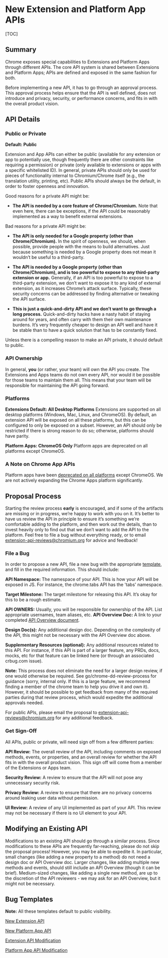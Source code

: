 # New Extension and Platform App APIs

[TOC]

## Summary

Chrome exposes special capabilities to Extensions and Platform Apps through
different APIs.  The core API system is shared between Extensions and Platform
Apps; APIs are defined and exposed in the same fashion for both.

Before implementing a new API, it has to go through an approval process.  This
approval process helps ensure that the API is well defined, does not introduce
and privacy, security, or performance concerns, and fits in with the overall
product vision.

## API Details

### Public or Private
__Default: Public__

Extension and App APIs can either be public (available for any extension or app
to potentially use, though frequently there are other constraints like
requiring a permission) or private (only available to extensions or apps with a
specific whitelisted ID).  In general, private APIs should only be used for
pieces of functionality internal to Chromium/Chrome itself (e.g., the
translation utility, printing, etc).  Public APIs should always be the default,
in order to foster openness and innovation.

Good reasons for a private API might be:
* __The API is needed by a core feature of Chrome/Chromium.__  Note that even
here, there can be exceptions, if the API could be reasonably implemented as
a way to benefit external extensions.

Bad reasons for a private API might be:
* __The API is only needed for a Google property (other than Chrome/Chromium).__
In the spirit of openness, we should, when possible, provide people with the
means to build alternatives.  Just because something is needed by a Google
property does not mean it wouldn’t be useful to a third-party.
* __The API is needed by a Google property (other than Chrome/Chromium), and
is too powerful to expose to any third-party extension or app.__  Generally, if
an API is too powerful to expose to a third-party extension, we don’t want to
expose it to any kind of external extension, as it increases Chrome’s attack
surface.  Typically, these security concerns can be addressed by finding
alternative or tweaking the API surface.

* __This is just a quick-and-dirty API and we don’t want to go through a long
process.__  Quick-and-dirty hacks have a nasty habit of staying around for
years, and often carry with them their own maintenance burdens.  It’s very
frequently cheaper to design an API well and have it be stable than to have a
quick solution that has to be constantly fixed.

Unless there is a compelling reason to make an API private, it should default
to public.

### API Ownership
In general, __you__ (or rather, your team) will own the API you create.  The
Extensions and Apps teams do not own every API, nor would it be possible for
those teams to maintain them all.  This means that your team will be
responsible for maintaining the API going forward.

### Platforms

__Extensions Default: All Desktop Platforms__
Extensions are supported on all desktop platforms (Windows, Mac, Linux, and
ChromeOS).  By default, an extension API will be exposed on all these
platforms, but this can be configured to only be exposed on a subset.  However,
an API should only be restricted if there is strong reason to do so; otherwise,
platforms should have parity.

__Platform Apps: ChromeOS Only__
Platform apps are deprecated on all platforms except ChromeOS.

### A Note on Chrome App APIs

Platform apps have been [deprecated on all platforms](https://blog.chromium.org/2016/08/from-chrome-apps-to-web.html) except ChromeOS.  We are not actively expanding the Chrome Apps platform significantly.

## Proposal Process

Starting the review process __early__ is encouraged, and if some of the
artifacts are missing or in progress, we’re happy to work with you on it.  It’s
better to have us review the API in principle to ensure it’s something we’re
comfortable adding to the platform, and then work out the details, than to
invest heavily only to find out that we don’t want to add the API to the
platform.  Feel free to file a bug without everything ready, or to email
extension-api-reviews@chromium.org for advice and feedback!

### File a Bug

In order to propose a new API, file a new bug with the appropriate
[template](#bug-templates), and fill in the required information.  This
should include:

__API Namespace:__ The namespace of your API.  This is how your API will be
exposed in JS. For instance, the chrome.tabs API has the 'tabs' namespace.

__Target Milestone:__ The target milestone for releasing this API.  It’s okay
for this to be a rough estimate.

__API OWNERS:__ Usually, you will be responsible for ownership of the API.
List appropriate usernames, team aliases, etc.  __API Overview Doc:__ A link to
your completed [API Overview document](https://docs.google.com/document/d/1mspntphE_vxwce4VNx08VtjsvgE9--ro3mg3lP1toeE/edit#).

__Design Doc(s):__ Any additional design doc.  Depending on the complexity of
the API, this might not be necessary with the API Overview doc above.

__Supplementary Resources (optional):__ Any additional resources related to
this API.  For instance, if this API is part of a larger feature, any PRDs,
docs, mocks, etc for that feature can be linked here (or through an associated
crbug.com issue).

__Note:__ This process does not eliminate the need for a larger design review,
if one would otherwise be required.  See go/chrome-dd-review-process for
guidance (sorry, internal only.  If this is a large feature, we recommend
finding a member of the chrome team to help you drive it and own it).  However,
it should be possible to get feedback from many of the required parties during
that review process, which would expedite the additional approvals needed.

For public APIs, please email the proposal to extension-api-reviews@chromium.org
for any additional feedback.

### Get Sign-Off

All APIs, public or private, will need sign off from a few different parties:

__API Review:__ The overall review of the API, including comments on exposed
methods, events, or properties, and an overall review for whether the API fits
in with the overall product vision.  This sign off will come from a member of
the Extensions or Apps team.

__Security Review:__ A review to ensure that the API will not pose any
unnecessary security risk.

__Privacy Review:__ A review to ensure that there are no privacy concerns
around leaking user data without permission.

__UI Review:__ A review of any UI implemented as part of your API.  This review
may not be necessary if there is no UI element to your API.

## Modifying an Existing API
Modifications to an existing API should go through a similar process.  Since
modifications to these APIs are frequently far-reaching, please do not skip the
proposal process!  However, you may be able to expedite it.  In particular,
small changes (like adding a new property to a method) do not need a design doc
or API Overview doc.  Larger changes, like adding multiple new methods and
events, should still include an API Overview (though it can be brief).
Medium-sized changes, like adding a single new method, are up to the discretion
of the API reviewers - we may ask for an API Overview, but it might not be
necessary.

## Bug Templates
__Note:__ All these templates default to public visibility.

[New Extension API](https://bugs.chromium.org/p/chromium/issues/entry?labels=Pri-2%2CType-Feature%2CLaunch-Security-NotReviewed%2CLaunch-API-NotReviewed%2CLaunch-Privacy-NotReviewed%2CLaunch-UI-NotReviewed&components=Platform%3EExtensions%3EAPI&summary=New+Extension+API%3A+%3CAPI+Name%3E&description=%3Cb%3ENew+Extension+API+Proposal%3C%2Fb%3E%0A%0A%3Cb%3EAPI+Namespace%3A%3C%2Fb%3E+%5BAPI+Namespace+Here%5D%0A%3Cb%3EAPI+Owners%3A%3C%2Fb%3E+%5BTeam+Members%2C+Team+Aliases%5D%0A%3Cb%3EAPI+Overview+Doc%3A%3C%2Fb%3E+%5BLink+to+doc.+Template+is+at+https%3A%2F%2Fdocs.google.com%2Fdocument%2Fd%2F1mspntphE_vxwce4VNx08VtjsvgE9--ro3mg3lP1toeE%2Fedit%23%5D%0A%3Cb%3EDesign+Doc%3A%3C%2Fb%3E+%5BLink+to+design+doc.+This+might+be+unnecessary+with+the+overview+doc+above%2C+in+which+case+this+can+be+N%2FA%5D%0A%3Cb%3ESupplementary+Resources%3A%3C%2Fb%3E+%5BAny+supplementary+resources+for+your+API+or+a+larger+feature+that+your+API+is+a+part+of%2C+such+as+PRDs%2C+docs%2C+mocks%2C+etc.%5D)

[New Platform App API](https://bugs.chromium.org/p/chromium/issues/entry?labels=Pri-2%2CType-Feature%2CLaunch-Security-NotReviewed%2CLaunch-API-NotReviewed%2CLaunch-Privacy-NotReviewed%2CLaunch-UI-NotReviewed&components=Platform%3EApps%3EAPI&summary=New+Platform+App+API%3A+%3CAPI+Name%3E&description=%3Cb%3ENew+Platform+App+API+Proposal%3C%2Fb%3E%0A%0A%3Cb%3EAPI+Namespace%3A%3C%2Fb%3E+%5BAPI+Namespace+Here%5D%0A%3Cb%3EAPI+Owners%3A%3C%2Fb%3E+%5BTeam+Members%2C+Team+Aliases%5D%0A%3Cb%3EAPI+Overview+Doc%3A%3C%2Fb%3E+%5BLink+to+doc.+Template+is+at+https%3A%2F%2Fdocs.google.com%2Fdocument%2Fd%2F1mspntphE_vxwce4VNx08VtjsvgE9--ro3mg3lP1toeE%2Fedit%23%5D%0A%3Cb%3EDesign+Doc%3A%3C%2Fb%3E+%5BLink+to+design+doc.+This+might+be+unnecessary+with+the+overview+doc+above%2C+in+which+case+this+can+be+N%2FA%5D%0A%3Cb%3ESupplementary+Resources%3A%3C%2Fb%3E+%5BAny+supplementary+resources+for+your+API+or+a+larger+feature+that+your+API+is+a+part+of%2C+such+as+PRDs%2C+docs%2C+mocks%2C+etc.%5D)

[Extension API Modification](https://bugs.chromium.org/p/chromium/issues/entry?labels=Pri-2%2CType-Feature%2CLaunch-Security-NotReviewed%2CLaunch-API-NotReviewed%2CLaunch-Privacy-NotReviewed%2CLaunch-UI-NotReviewed&components=Platform%3EExtensions%3EAPI&summary=Extension+API+Modification%3A+%3CSummary%3E&description=%3Cb%3EExtension+API+Modification+Proposal%3C%2Fb%3E%0A%0A%3Cb%3EAPI+Namespace%3A%3C%2Fb%3E+%5BAPI+Namespace+Here%5D%0A%3Cb%3EAPI+Owners%3A%3C%2Fb%3E+%5BTeam+Members%2C+Team+Aliases%5D%0AThe+following+documents+may+not+be+necessary+depending+on+the+scope+of+your+proposal%3A%0A%3Cb%3EAPI+Overview+Doc%3A%3C%2Fb%3E+%5BLink+to+doc.+Template+is+at+https%3A%2F%2Fdocs.google.com%2Fdocument%2Fd%2F1mspntphE_vxwce4VNx08VtjsvgE9--ro3mg3lP1toeE%2Fedit%23%5D%0A%3Cb%3EDesign+Doc%3A%3C%2Fb%3E+%5BLink+to+design+doc.+This+might+be+unnecessary+with+the+overview+doc+above%2C+in+which+case+this+can+be+N%2FA%5D%0A%3Cb%3ESupplementary+Resources%3A%3C%2Fb%3E+%5BAny+supplementary+resources+for+your+API+or+a+larger+feature+that+your+API+is+a+part+of%2C+such+as+PRDs%2C+docs%2C+mocks%2C+etc.%5D)

[Platform App API Modification](https://bugs.chromium.org/p/chromium/issues/entry?labels=Pri-2%2CType-Feature%2CLaunch-Security-NotReviewed%2CLaunch-API-NotReviewed%2CLaunch-Privacy-NotReviewed%2CLaunch-UI-NotReviewed&components=Platform%3EApps%3EAPI&summary=Platform+App+API+Modification%3A+%3CSummary%3E&description=%3Cb%3EPlatform+App+API+Modification+Proposal%3C%2Fb%3E%0A%0A%3Cb%3EAPI+Namespace%3A%3C%2Fb%3E+%5BAPI+Namespace+Here%5D%0A%3Cb%3EAPI+Owners%3A%3C%2Fb%3E+%5BTeam+Members%2C+Team+Aliases%5D%0AThe+following+documents+may+not+be+necessary+depending+on+the+scope+of+your+proposal%3A%0A%3Cb%3EAPI+Overview+Doc%3A%3C%2Fb%3E+%5BLink+to+doc.+Template+is+at+https%3A%2F%2Fdocs.google.com%2Fdocument%2Fd%2F1mspntphE_vxwce4VNx08VtjsvgE9--ro3mg3lP1toeE%2Fedit%23%5D%0A%3Cb%3EDesign+Doc%3A%3C%2Fb%3E+%5BLink+to+design+doc.+This+might+be+unnecessary+with+the+overview+doc+above%2C+in+which+case+this+can+be+N%2FA%5D%0A%3Cb%3ESupplementary+Resources%3A%3C%2Fb%3E+%5BAny+supplementary+resources+for+your+API+or+a+larger+feature+that+your+API+is+a+part+of%2C+such+as+PRDs%2C+docs%2C+mocks%2C+etc.%5D)
